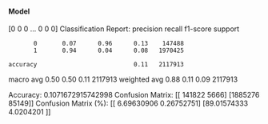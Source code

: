 #### Model
[0 0 0 ... 0 0 0]
Classification Report:
              precision    recall  f1-score   support

           0       0.07      0.96      0.13    147488
           1       0.94      0.04      0.08   1970425

    accuracy                           0.11   2117913
   macro avg       0.50      0.50      0.11   2117913
weighted avg       0.88      0.11      0.09   2117913

Accuracy: 0.1071672915742998
Confusion Matrix:
[[ 141822    5666]
 [1885276   85149]]
Confusion Matrix (%):
[[ 6.69630906  0.26752751]
 [89.01574333  4.0204201 ]]
